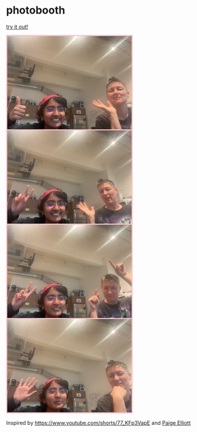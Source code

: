 # photobooth

[try it out!](https://cranberrymuffin.io/photobooth/)

![img.png](img.png)

Inspired by https://www.youtube.com/shorts/77_KFp3VapE and [Paige Elliott](https://codepen.io/pelliott/pen/NPEPEB)
